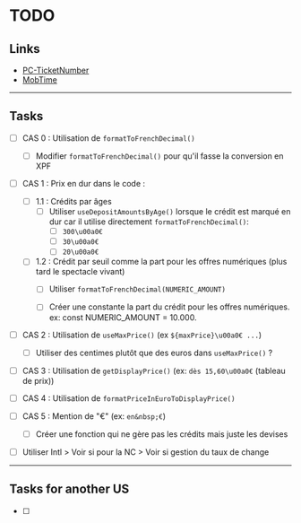 # TODO

## Links

- [PC-TicketNumber](https://passculture.atlassian.net/browse/PC-TicketNumber)
- [MobTime](https://mobtime.hadrienmp.fr/mob/pass-culture)

---

## Tasks

- [ ] CAS 0 : Utilisation de `formatToFrenchDecimal()`
    - [ ] Modifier `formatToFrenchDecimal()` pour qu'il fasse la conversion en XPF


- [ ] CAS 1 : Prix en dur dans le code :
    - [ ] 1.1 : Crédits par âges
        - [ ] Utiliser `useDepositAmountsByAge()` lorsque le crédit est marqué en dur car il utilise directement `formatToFrenchDecimal()`: 
            - [ ] `300\u00a0€`
            - [ ] `30\u00a0€`
            - [ ] `20\u00a0€`
    - [ ] 1.2 : Crédit par seuil comme la part pour les offres numériques (plus tard le spectacle vivant)
        - [ ] Utiliser `formatToFrenchDecimal(NUMERIC_AMOUNT)`
        - [ ] Créer une constante la part du crédit pour les offres numériques. ex: const NUMERIC_AMOUNT = 10.000.


- [ ] CAS 2 : Utilisation de `useMaxPrice()` (ex `${maxPrice}\u00a0€ ...`)
    - [ ] Utiliser des centimes plutôt que des euros dans `useMaxPrice()` ?


- [ ] CAS 3 : Utilisation de `getDisplayPrice()` (ex: `dès 15,60\u00a0€` (tableau de prix))


- [ ] CAS 4 : Utilisation de `formatPriceInEuroToDisplayPrice()`


- [ ] CAS 5 : Mention de "€" (ex: `en&nbsp;€`)
    - [ ] Créer une fonction qui ne gère pas les crédits mais juste les devises

- [ ] Utiliser Intl > Voir si pour la NC > Voir si gestion du taux de change

---

## Tasks for another US

- [ ] 
